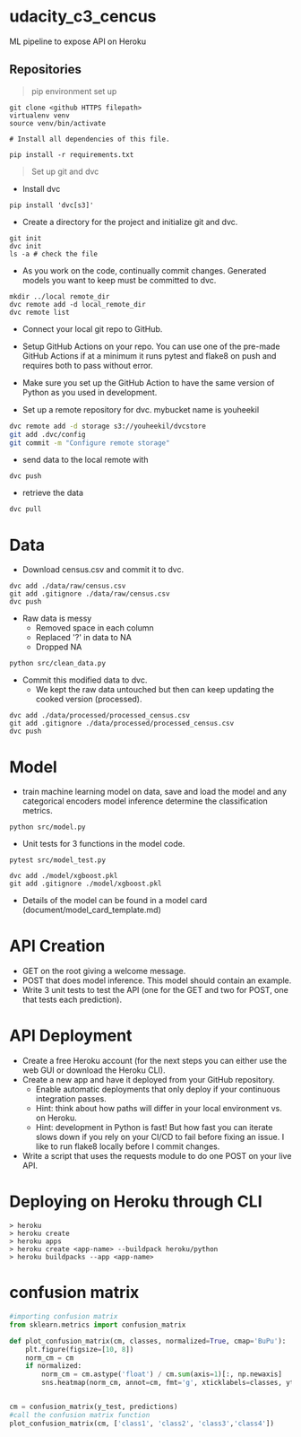 # udacity_c3_cencus
ML pipeline to expose API on Heroku

## Repositories
> pip environment set up 
```shell 
git clone <github HTTPS filepath>
virtualenv venv
source venv/bin/activate

# Install all dependencies of this file.

pip install -r requirements.txt
```
> Set up git and dvc

* Install dvc 
```shell
pip install 'dvc[s3]'
```
* Create a directory for the project and initialize git and dvc.
```shell
git init
dvc init
ls -a # check the file 
```

* As you work on the code, continually commit changes. Generated models you want to keep must be committed to dvc.
```shell
mkdir ../local remote_dir
dvc remote add -d local_remote_dir
dvc remote list
```

* Connect your local git repo to GitHub.
* Setup GitHub Actions on your repo. You can use one of the pre-made GitHub Actions if at a minimum it runs pytest and flake8 on push and requires both to pass without error.

* Make sure you set up the GitHub Action to have the same version of Python as you used in development.
* Set up a remote repository for dvc.
mybucket name is youheekil
```bash
dvc remote add -d storage s3://youheekil/dvcstore
git add .dvc/config
git commit -m "Configure remote storage"
```

* send data to the local remote with 
```shell
dvc push
``` 
* retrieve the data
```shell
dvc pull 
```

# Data
* Download census.csv and commit it to dvc.
```shell
dvc add ./data/raw/census.csv
git add .gitignore ./data/raw/census.csv
dvc push
```
* Raw data is messy
  * Removed space in each column
  * Replaced '?' in data to NA
  * Dropped NA

```shell
python src/clean_data.py
```

* Commit this modified data to dvc. 
  * We kept the raw data untouched but then can keep updating the cooked version (processed).
```shell
dvc add ./data/processed/processed_census.csv
git add .gitignore ./data/processed/processed_census.csv
dvc push
```

# Model
* train machine learning model on data, save and load the model and any categorical encoders
model inference  determine the classification metrics.
```shell
python src/model.py
```
* Unit tests for 3 functions in the model code.
```shell
pytest src/model_test.py
```
```shell
dvc add ./model/xgboost.pkl
git add .gitignore ./model/xgboost.pkl
```
* Details of the model can be found in a model card (document/model_card_template.md)

# API Creation

- GET on the root giving a welcome message.
- POST that does model inference.
     This model should contain an example.
- Write 3 unit tests to test the API (one for the GET and two for POST, one that tests each prediction).

# API Deployment
* Create a free Heroku account (for the next steps you can either use the web GUI or download the Heroku CLI).
* Create a new app and have it deployed from your GitHub repository.
    * Enable automatic deployments that only deploy if your continuous integration passes.
    * Hint: think about how paths will differ in your local environment vs. on Heroku.
    * Hint: development in Python is fast! But how fast you can iterate slows down if you rely on your CI/CD to fail before fixing an issue. I like to run flake8 locally before I commit changes.
* Write a script that uses the requests module to do one POST on your live API.

# Deploying on Heroku through CLI 

```shell
> heroku
> heroku create
> heroku apps
> heroku create <app-name> --buildpack heroku/python 
> heroku buildpacks --app <app-name>

```


# confusion matrix
```python 
#importing confusion matrix
from sklearn.metrics import confusion_matrix

def plot_confusion_matrix(cm, classes, normalized=True, cmap='BuPu'):
    plt.figure(figsize=[10, 8])
    norm_cm = cm
    if normalized:
        norm_cm = cm.astype('float') / cm.sum(axis=1)[:, np.newaxis]
        sns.heatmap(norm_cm, annot=cm, fmt='g', xticklabels=classes, yticklabels=classes, cmap=cmap)


cm = confusion_matrix(y_test, predictions)
#call the confusion matrix function         
plot_confusion_matrix(cm, ['class1', 'class2', 'class3','class4'])
```

